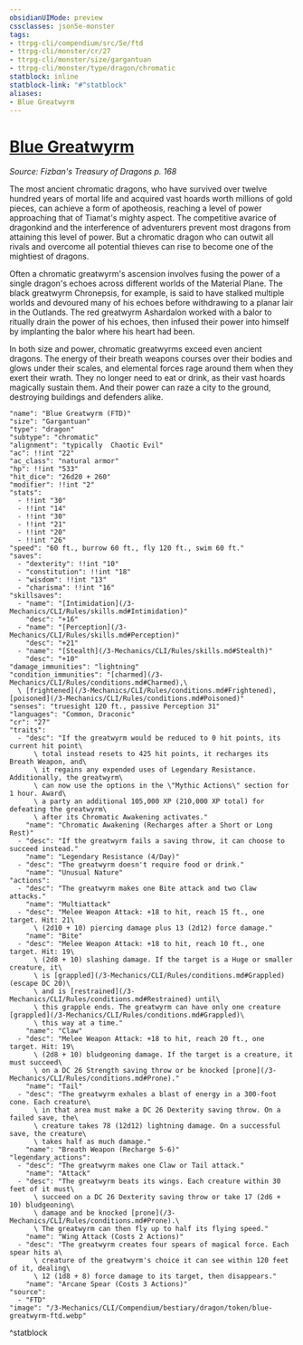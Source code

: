 ```yaml
---
obsidianUIMode: preview
cssclasses: json5e-monster
tags:
- ttrpg-cli/compendium/src/5e/ftd
- ttrpg-cli/monster/cr/27
- ttrpg-cli/monster/size/gargantuan
- ttrpg-cli/monster/type/dragon/chromatic
statblock: inline
statblock-link: "#^statblock"
aliases:
- Blue Greatwyrm
---
```

# [Blue Greatwyrm](3-Mechanics\CLI\Compendium\bestiary\dragon/blue-greatwyrm-ftd.md)
*Source: Fizban's Treasury of Dragons p. 168*  

The most ancient chromatic dragons, who have survived over twelve hundred years of mortal life and acquired vast hoards worth millions of gold pieces, can achieve a form of apotheosis, reaching a level of power approaching that of Tiamat's mighty aspect. The competitive avarice of dragonkind and the interference of adventurers prevent most dragons from attaining this level of power. But a chromatic dragon who can outwit all rivals and overcome all potential thieves can rise to become one of the mightiest of dragons.

Often a chromatic greatwyrm's ascension involves fusing the power of a single dragon's echoes across different worlds of the Material Plane. The black greatwyrm Chronepsis, for example, is said to have stalked multiple worlds and devoured many of his echoes before withdrawing to a planar lair in the Outlands. The red greatwyrm Ashardalon worked with a balor to ritually drain the power of his echoes, then infused their power into himself by implanting the balor where his heart had been.

In both size and power, chromatic greatwyrms exceed even ancient dragons. The energy of their breath weapons courses over their bodies and glows under their scales, and elemental forces rage around them when they exert their wrath. They no longer need to eat or drink, as their vast hoards magically sustain them. And their power can raze a city to the ground, destroying buildings and defenders alike.

```statblock
"name": "Blue Greatwyrm (FTD)"
"size": "Gargantuan"
"type": "dragon"
"subtype": "chromatic"
"alignment": "typically  Chaotic Evil"
"ac": !!int "22"
"ac_class": "natural armor"
"hp": !!int "533"
"hit_dice": "26d20 + 260"
"modifier": !!int "2"
"stats":
  - !!int "30"
  - !!int "14"
  - !!int "30"
  - !!int "21"
  - !!int "20"
  - !!int "26"
"speed": "60 ft., burrow 60 ft., fly 120 ft., swim 60 ft."
"saves":
  - "dexterity": !!int "10"
  - "constitution": !!int "18"
  - "wisdom": !!int "13"
  - "charisma": !!int "16"
"skillsaves":
  - "name": "[Intimidation](/3-Mechanics/CLI/Rules/skills.md#Intimidation)"
    "desc": "+16"
  - "name": "[Perception](/3-Mechanics/CLI/Rules/skills.md#Perception)"
    "desc": "+21"
  - "name": "[Stealth](/3-Mechanics/CLI/Rules/skills.md#Stealth)"
    "desc": "+10"
"damage_immunities": "lightning"
"condition_immunities": "[charmed](/3-Mechanics/CLI/Rules/conditions.md#Charmed),\
  \ [frightened](/3-Mechanics/CLI/Rules/conditions.md#Frightened), [poisoned](/3-Mechanics/CLI/Rules/conditions.md#Poisoned)"
"senses": "truesight 120 ft., passive Perception 31"
"languages": "Common, Draconic"
"cr": "27"
"traits":
  - "desc": "If the greatwyrm would be reduced to 0 hit points, its current hit point\
      \ total instead resets to 425 hit points, it recharges its Breath Weapon, and\
      \ it regains any expended uses of Legendary Resistance. Additionally, the greatwyrm\
      \ can now use the options in the \"Mythic Actions\" section for 1 hour. Award\
      \ a party an additional 105,000 XP (210,000 XP total) for defeating the greatwyrm\
      \ after its Chromatic Awakening activates."
    "name": "Chromatic Awakening (Recharges after a Short or Long Rest)"
  - "desc": "If the greatwyrm fails a saving throw, it can choose to succeed instead."
    "name": "Legendary Resistance (4/Day)"
  - "desc": "The greatwyrm doesn't require food or drink."
    "name": "Unusual Nature"
"actions":
  - "desc": "The greatwyrm makes one Bite attack and two Claw attacks."
    "name": "Multiattack"
  - "desc": "Melee Weapon Attack: +18 to hit, reach 15 ft., one target. Hit: 21\
      \ (2d10 + 10) piercing damage plus 13 (2d12) force damage."
    "name": "Bite"
  - "desc": "Melee Weapon Attack: +18 to hit, reach 10 ft., one target. Hit: 19\
      \ (2d8 + 10) slashing damage. If the target is a Huge or smaller creature, it\
      \ is [grappled](/3-Mechanics/CLI/Rules/conditions.md#Grappled) (escape DC 20)\
      \ and is [restrained](/3-Mechanics/CLI/Rules/conditions.md#Restrained) until\
      \ this grapple ends. The greatwyrm can have only one creature [grappled](/3-Mechanics/CLI/Rules/conditions.md#Grappled)\
      \ this way at a time."
    "name": "Claw"
  - "desc": "Melee Weapon Attack: +18 to hit, reach 20 ft., one target. Hit: 19\
      \ (2d8 + 10) bludgeoning damage. If the target is a creature, it must succeed\
      \ on a DC 26 Strength saving throw or be knocked [prone](/3-Mechanics/CLI/Rules/conditions.md#Prone)."
    "name": "Tail"
  - "desc": "The greatwyrm exhales a blast of energy in a 300-foot cone. Each creature\
      \ in that area must make a DC 26 Dexterity saving throw. On a failed save, the\
      \ creature takes 78 (12d12) lightning damage. On a successful save, the creature\
      \ takes half as much damage."
    "name": "Breath Weapon (Recharge 5-6)"
"legendary_actions":
  - "desc": "The greatwyrm makes one Claw or Tail attack."
    "name": "Attack"
  - "desc": "The greatwyrm beats its wings. Each creature within 30 feet of it must\
      \ succeed on a DC 26 Dexterity saving throw or take 17 (2d6 + 10) bludgeoning\
      \ damage and be knocked [prone](/3-Mechanics/CLI/Rules/conditions.md#Prone).\
      \ The greatwyrm can then fly up to half its flying speed."
    "name": "Wing Attack (Costs 2 Actions)"
  - "desc": "The greatwyrm creates four spears of magical force. Each spear hits a\
      \ creature of the greatwyrm's choice it can see within 120 feet of it, dealing\
      \ 12 (1d8 + 8) force damage to its target, then disappears."
    "name": "Arcane Spear (Costs 3 Actions)"
"source":
  - "FTD"
"image": "/3-Mechanics/CLI/Compendium/bestiary/dragon/token/blue-greatwyrm-ftd.webp"
```
^statblock